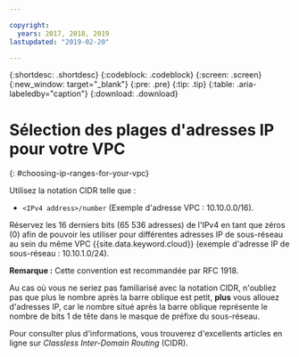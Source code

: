 ```yaml
---

copyright:
  years: 2017, 2018, 2019
lastupdated: "2019-02-20"

---
```


{:shortdesc: .shortdesc}
{:codeblock: .codeblock}
{:screen: .screen}
{:new_window: target="_blank"}
{:pre: .pre}
{:tip: .tip}
{:table: .aria-labeledby="caption"}
{:download: .download}


# Sélection des plages d'adresses IP pour votre VPC
{: #choosing-ip-ranges-for-your-vpc}

Utilisez la notation CIDR telle que :

* `<IPv4 address>/number` (Exemple d'adresse VPC : 10.10.0.0/16).

Réservez les 16 derniers bits (65 536 adresses) de l'IPv4 en tant que zéros (0) afin de pouvoir les utiliser pour différentes adresses IP de sous-réseau au sein du même VPC {{site.data.keyword.cloud}} (exemple d'adresse IP de sous-réseau : 10.10.1.0/24). 

**Remarque :** Cette convention est recommandée par RFC 1918.

Au cas où vous ne seriez pas familiarisé avec la notation CIDR, n'oubliez pas que plus le nombre après la barre oblique est petit, **plus** vous allouez d'adresses IP, car le nombre situé après la barre oblique représente le nombre de bits 1 de tête dans le masque de préfixe du sous-réseau.

Pour consulter plus d'informations, vous trouverez d'excellents articles en ligne sur _Classless Inter-Domain Routing_ (CIDR).
